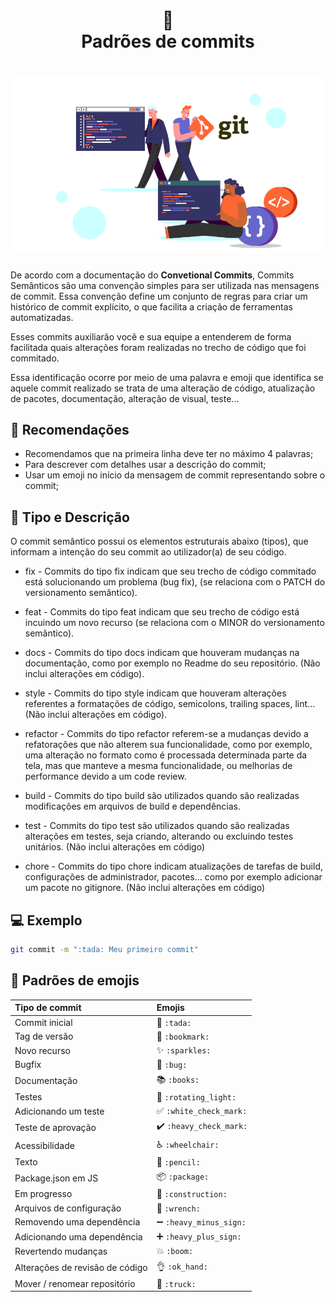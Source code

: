 <h1 align="center">
📄<br>Padrões de commits 
</h1>

<h1 align="center">
  <img src="gitcommit.png">
</h1>

<p>
  De acordo com a documentação do <strong>Convetional Commits</strong>, Commits Semânticos são uma convenção simples para ser utilizada nas mensagens de commit. Essa convenção define  um conjunto de regras para criar um histórico de commit explícito, o que facilita a criação de ferramentas automatizadas.
</p>

<p>
  Esses commits auxiliarão você e sua equipe a entenderem de forma facilitada quais alterações foram realizadas no trecho de código que foi commitado.
</p>

<p>
  Essa identificação ocorre por meio de uma palavra e emoji que identifica se aquele commit realizado se trata de uma alteração de código, atualização de pacotes, documentação, alteração de visual, teste...
</p>

## 🎉 Recomendações

- Recomendamos que na primeira linha deve ter no máximo 4 palavras;
- Para descrever com detalhes usar a descrição do commit;
- Usar um emoji no início da mensagem de commit representando sobre o commit;

## 🦄 Tipo e Descrição

O commit semântico possui os elementos estruturais abaixo (tipos), que informam a intenção do seu commit ao utilizador(a) de seu código.

- fix - Commits do tipo fix indicam que seu trecho de código commitado está solucionando um problema (bug fix), (se relaciona com o PATCH do versionamento semântico).

- feat - Commits do tipo feat indicam que seu trecho de código está incuindo um novo recurso (se relaciona com o MINOR do versionamento semântico).

- docs - Commits do tipo docs indicam que houveram mudanças na documentação, como por exemplo no Readme do seu repositório. (Não inclui alterações em código).

- style - Commits do tipo style indicam que houveram alterações referentes a formatações de código, semicolons, trailing spaces, lint... (Não inclui alterações em código).

- refactor - Commits do tipo refactor referem-se a mudanças devido a refatorações que não alterem sua funcionalidade, como por exemplo, uma alteração no formato como é processada determinada parte da tela, mas que manteve a mesma funcionalidade, ou melhorias de performance devido a um code review.

- build - Commits do tipo build são utilizados quando são realizadas modificações em arquivos de build e dependências.

- test - Commits do tipo test são utilizados quando são realizadas alterações em testes, seja criando, alterando ou excluindo testes unitários. (Não inclui alterações em código)

- chore - Commits do tipo chore indicam atualizações de tarefas de build, configurações de administrador, pacotes... como por exemplo adicionar um pacote no gitignore. (Não inclui alterações em código)

## 💻 Exemplo
```bash
git commit -m ":tada: Meu primeiro commit"
``` 

## 💈 Padrões de emojis

|   Tipo de commit           | Emojis                                        |
|:---------------------------|:----------------------------------------------|
| Commit inicial             | :tada: `:tada:`                               |
| Tag de versão              | :bookmark: `:bookmark:`                       |
| Novo recurso               | :sparkles: `:sparkles:`                       |
| Bugfix                     | :bug: `:bug:`                                 |
| Documentação               | :books: `:books:`                             |
| Testes                     | :rotating_light: `:rotating_light:`           |
| Adicionando um teste       | :white_check_mark: `:white_check_mark:`       |
| Teste de aprovação         | :heavy_check_mark: `:heavy_check_mark:`       |
| Acessibilidade             | :wheelchair: `:wheelchair:`                   |
| Texto                      | :pencil: `:pencil:`                           |
| Package.json em JS         | :package: `:package:`                         |
| Em progresso               | :construction:  `:construction:`              |
| Arquivos de configuração   | :wrench: `:wrench:`                           |
| Removendo uma dependência       | :heavy_minus_sign: `:heavy_minus_sign:`       |
| Adicionando uma dependência     | :heavy_plus_sign: `:heavy_plus_sign:`         |
| Revertendo mudanças             | :boom: `:boom:`                               |
| Alterações de revisão de código | :ok_hand: `:ok_hand:`                         |
| Mover / renomear repositório    | :truck: `:truck:`                             |
